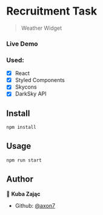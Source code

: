 # Recruitment Task

> Weather Widget

### Live Demo

### Used:

- [x] React
- [x] Styled Components
- [x] Skycons
- [x] DarkSky API

## Install

```sh
npm install
```

## Usage

```sh
npm run start
```

## Author

👤 **Kuba Zając**

- Github: [@axon7](https://github.com/axon7)
